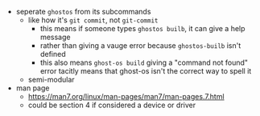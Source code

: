 - seperate `ghostos` from its subcommands
  - like how it's `git commit`, not `git-commit`
    - this means if someone types `ghostos builb`, it can give a help message
    - rather than giving a vauge error because `ghostos-builb` isn't defined
    - this also means `ghost-os build` giving a "command not found" error tacitly means that ghost-os isn't the correct way to spell it
  - semi-modular
- man page
  - https://man7.org/linux/man-pages/man7/man-pages.7.html
  - could be section 4 if considered a device or driver
